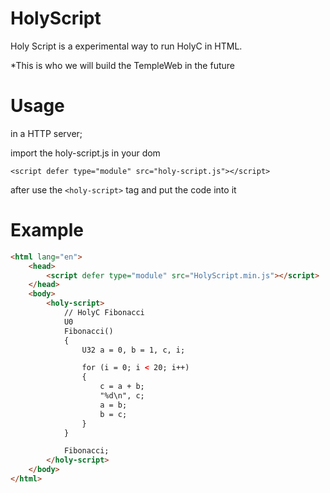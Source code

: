 # HolyScript

Holy Script is a experimental way to run HolyC in HTML.

*This is who we will build the TempleWeb in the future

# Usage

in a HTTP server;

import the holy-script.js in your dom
```
<script defer type="module" src="holy-script.js"></script>
```
after use the ```<holy-script>``` tag and put the code into it

# Example

```HTML 
<html lang="en">
	<head>
		<script defer type="module" src="HolyScript.min.js"></script>
	</head>
	<body>
		<holy-script>
			// HolyC Fibonacci
			U0
			Fibonacci()
			{
				U32 a = 0, b = 1, c, i;

				for (i = 0; i < 20; i++)
				{
					c = a + b;
					"%d\n", c;
					a = b;
					b = c;
				}
			}

			Fibonacci;
		</holy-script>
	</body>
</html>
```
